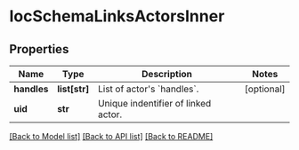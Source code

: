 # IocSchemaLinksActorsInner


## Properties
Name | Type | Description | Notes
------------ | ------------- | ------------- | -------------
**handles** | **list[str]** | List of actor&#39;s &#x60;handles&#x60;. | [optional] 
**uid** | **str** | Unique indentifier of linked actor. | 

[[Back to Model list]](../README.md#documentation-for-models) [[Back to API list]](../README.md#documentation-for-api-endpoints) [[Back to README]](../README.md)


